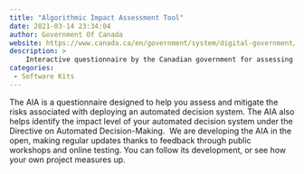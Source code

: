 ```yaml
---
title: "Algorithmic Impact Assessment Tool"
date: 2021-03-14 23:34:04
author: Government Of Canada
website: https://www.canada.ca/en/government/system/digital-government/digital-government-innovations/responsible-use-ai/algorithmic-impact-assessment.html
description: >
    Interactive questionnaire by the Canadian government for assessing the impact of automated decision systems. 
categories:
 - Software Kits
---
```


The AIA is a questionnaire designed to help you assess and mitigate the risks associated with deploying an automated decision system. The AIA also helps identify the impact level of your automated decision system under the Directive on Automated Decision-Making.  We are developing the AIA in the open, making regular updates thanks to feedback through public workshops and online testing. You can follow its development, or see how your own project measures up.
